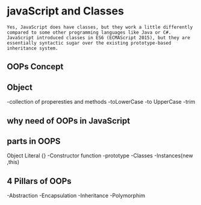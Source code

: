 # javaScript and Classes    
 ```
 Yes, JavaScript does have classes, but they work a little differently compared to some other programming languages like Java or C#. JavaScript introduced classes in ES6 (ECMAScript 2015), but they are essentially syntactic sugar over the existing prototype-based inheritance system.
 ```
## OOPs Concept


## Object
-collection of properesties and methods
-toLowerCase
-to UpperCase
-trim

## why need of OOPs in JavaScript


## parts in OOPS

Object Literal {} <!-- (it litterally means Object) -->
-Constructor function
-prototype
-Classes
-Instances(new ,this)


## 4 Pillars of OOPs

-Abstraction <!-- Hidding of unWanted Detailes From user-->
-Encapsulation <!-- Binding of Data Into A Single Unit Known As Class-->
-Inheritance  <!-- Inheritance is A Property By Which Derived Class can Access the Property of Base Class-->
-Polymorphim <!--One Name Many Form --> 

